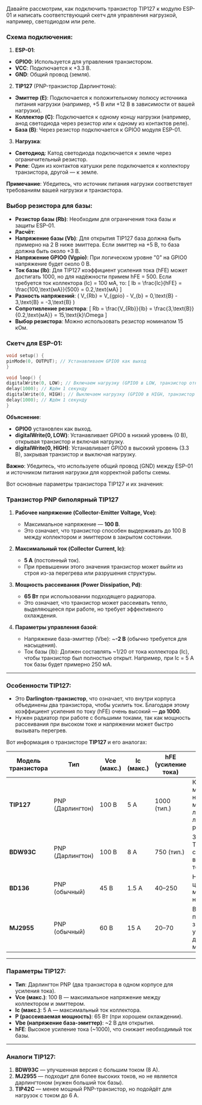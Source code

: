 Давайте рассмотрим, как подключить транзистор TIP127 к модулю ESP-01 и написать соответствующий скетч для управления нагрузкой, например, светодиодом или реле.

### Схема подключения:

1. **ESP-01**:
- **GPIO0**: Используется для управления транзистором.
- **VCC**: Подключается к +3.3 В.
- **GND**: Общий провод (земля).

2. **TIP127** (PNP-транзистор Дарлингтона):
- **Эмиттер (E)**: Подключается к положительному полюсу источника питания нагрузки (например, +5 В или +12 В в зависимости от вашей нагрузки).
- **Коллектор (C)**: Подключается к одному концу нагрузки (например, анод светодиода через резистор или к одному из контактов реле).
- **База (B)**: Через резистор подключается к GPIO0 модуля ESP-01.

3. **Нагрузка**:
- **Светодиод**: Катод светодиода подключается к земле через ограничительный резистор.
- **Реле**: Один из контактов катушки реле подключается к коллектору транзистора, другой — к земле.

**Примечание**: Убедитесь, что источник питания нагрузки соответствует требованиям вашей нагрузки и транзистора.

### Выбор резистора для базы:

- **Резистор базы (Rb)**: Необходим для ограничения тока базы и защиты ESP-01.
- **Расчёт**:
- **Напряжение базы (Vb)**: Для открытия TIP127 база должна быть примерно на 2 В ниже эмиттера. Если эмиттер на +5 В, то база должна быть около +3 В.
- **Напряжение GPIO0 (Vgpio)**: При логическом уровне "0" на GPIO0 напряжение будет около 0 В.
- **Ток базы (Ib)**: Для TIP127 коэффициент усиления тока (hFE) может достигать 1000, но для надёжности примем hFE = 500. Если требуется ток коллектора (Ic) = 100 мА, то:
\[
Ib = \frac{Ic}{hFE} = \frac{100\,\text{мА}}{500} = 0.2\,\text{мА}
\]
- **Разность напряжений**: \( V_{Rb} = V_{gpio} - V_{b} = 0\,\text{В} - 3\,\text{В} = -3\,\text{В} \)
- **Сопротивление резистора**:
\[
Rb = \frac{V_{Rb}}{Ib} = \frac{3\,\text{В}}{0.2\,\text{мА}} = 15\,\text{k}\Omega
\]
- **Выбор резистора**: Можно использовать резистор номиналом 15 кОм.

### Скетч для ESP-01:

```cpp
void setup() {
pinMode(0, OUTPUT); // Устанавливаем GPIO0 как выход
}

void loop() {
digitalWrite(0, LOW); // Включаем нагрузку (GPIO0 в LOW, транзистор открыт)
delay(1000); // Ждём 1 секунду
digitalWrite(0, HIGH); // Выключаем нагрузку (GPIO0 в HIGH, транзистор закрыт)
delay(1000); // Ждём 1 секунду
}
```

**Объяснение**:
- **GPIO0** установлен как выход.
- **digitalWrite(0, LOW)**: Устанавливает GPIO0 в низкий уровень (0 В), открывая транзистор и включая нагрузку.
- **digitalWrite(0, HIGH)**: Устанавливает GPIO0 в высокий уровень (3.3 В), закрывая транзистор и выключая нагрузку.

**Важно**: Убедитесь, что используете общий провод (GND) между ESP-01 и источником питания нагрузки для корректной работы схемы.

Вот основные параметры транзистора TIP127 и их значения:

### **Транзистор PNP биполярный TIP127**
1. **Рабочее напряжение (Collector-Emitter Voltage, Vce)**: 
   - Максимальное напряжение — **100 В**.
   - Это означает, что транзистор способен выдерживать до 100 В между коллектором и эмиттером в закрытом состоянии.

2. **Максимальный ток (Collector Current, Ic)**: 
   - **5 А** (постоянный ток).
   - При превышении этого значения транзистор может выйти из строя из-за перегрева или разрушения структуры.

3. **Мощность рассеивания (Power Dissipation, Pd)**: 
   - **65 Вт** при использовании подходящего радиатора.
   - Это означает, что транзистор может рассеивать тепло, выделяющееся при работе, но требует эффективного охлаждения.

4. **Параметры управления базой**:
   - Напряжение база-эмиттер (Vbe): ~**-2 В** (обычно требуется для насыщения).
   - Ток базы (Ib): Должен составлять ~1/20 от тока коллектора (Ic), чтобы транзистор был полностью открыт. Например, при Ic = 5 А ток базы будет примерно 250 мА.

---

### Особенности TIP127:
- Это **Darlington-транзистор**, что означает, что внутри корпуса объединены два транзистора, чтобы усилить ток. Благодаря этому коэффициент усиления по току (hFE) очень высокий — **до 1000**.
- Нужен радиатор при работе с большими токами, так как мощность рассеивания при высоком токе и напряжении может быстро вызывать перегрев.

Вот информация о транзисторе **TIP127** и его аналогах:  

| **Модель транзистора** | **Тип**             | **Vce (макс.)** | **Ic (макс.)** | **hFE (усиление тока)** | **Основное применение**                                                                                       |
|-------------------------|---------------------|------------------|----------------|--------------------------|--------------------------------------------------------------------------------------------------------------|
| **TIP127**             | PNP (Дарлингтон)   | 100 В           | 5 А            | 1000 (тип.)             | Коммутация мощных нагрузок, моторы, реле, лампы, линейные регуляторы.                                       |
| **BDW93C**             | PNP (Дарлингтон)   | 100 В           | 8 А            | 750 (тип.)              | Замена для TIP127 в цепях с более высокими токами.                                                          |
| **BD136**              | PNP (обычный)      | 45 В            | 1.5 А          | 40–250                  | Низковольтные цепи, маломощные нагрузки.                                                                    |
| **MJ2955**             | PNP (обычный)      | 60 В            | 15 А           | 20–70                   | Высокие токи, применяется в звуковых усилителях и других мощных цепях.                                       |

---

### Параметры TIP127:
- **Тип**: Дарлингтон PNP (два транзистора в одном корпусе для усиления тока).  
- **Vce (макс.)**: 100 В — максимальное напряжение между коллектором и эмиттером.  
- **Ic (макс.)**: 5 А — максимальный ток коллектора.  
- **P (рассеиваемая мощность)**: 65 Вт (при хорошем охлаждении).  
- **Vbe (напряжение база-эмиттер)**: ~2 В для открытия.  
- **hFE**: Высокое усиление тока (~1000), что снижает необходимый ток базы.  

---

### Аналоги TIP127:
1. **BDW93C** — улучшенная версия с большим током (8 А).  
2. **MJ2955** — подходит для более высоких токов, но не является дарлингтоном (нужен больший ток базы).  
3. **TIP42C** — менее мощный PNP-транзистор, но подойдёт для нагрузок с током до 6 А.  
